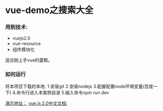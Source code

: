 # vue-demo之搜索大全

### 用到技术:
* vuejs2.0
* vue-resource
* 组件模块化

适合刚上手vue的童鞋。

### 如何运行
将本项目下载的本地.
1.安装git
2.安装nodejs
3.配置配置node环境变量(百度一下)
4.命令行进入本案例目录
5.输入命令npm run dev

[演示地址：](http://cs003.m2828.com/demo/360Search)
[vue.js 2.0中文文档:](http://http://vuefe.cn/)
